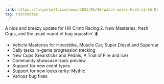 ```yaml
---
link: https://fingersoft.com/news/2025/05/26/patch-notes-hcr2-v1-66-0/
tag: Patchnotes
---
```

A nice and breezy update for Hill Climb Racing 2. New Masteries, fresh Cups, and the usual round of bug squashin’ 🪲


- Vehicle Masteries for Hoverbike, Muscle Car, Super Diesel and Supercar
- Daily tasks in-game progression tracking
- New Cups (Gearsticks and Pedals, A Trial of Fire and Ice)
- Community showcase track preview
- Support for new event types
- Support for new looks rarity: Mythic
- Various bug fixes
